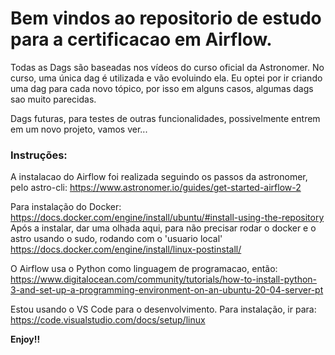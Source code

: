 # Bem vindos ao repositorio de estudo para a certificacao em Airflow.

Todas as Dags são baseadas nos vídeos do curso oficial da Astronomer.
No curso, uma única dag é utilizada e vão evoluindo ela.
Eu optei por ir criando uma dag para cada novo tópico, por isso em alguns casos, algumas dags sao muito parecidas.

Dags futuras, para testes de outras funcionalidades, possivelmente entrem em um novo projeto, vamos ver...

### Instruções:
A instalacao do Airflow foi realizada seguindo os passos da astronomer, pelo astro-cli:
https://www.astronomer.io/guides/get-started-airflow-2

Para instalação do Docker:
https://docs.docker.com/engine/install/ubuntu/#install-using-the-repository
Após a instalar, dar uma olhada aqui, para não precisar rodar o docker e o astro usando o sudo, rodando com o 'usuario local'
https://docs.docker.com/engine/install/linux-postinstall/

O Airflow usa o Python como linguagem de programacao, então:
https://www.digitalocean.com/community/tutorials/how-to-install-python-3-and-set-up-a-programming-environment-on-an-ubuntu-20-04-server-pt

Estou usando o VS Code para o desenvolvimento. Para instalação, ir para:
https://code.visualstudio.com/docs/setup/linux



**Enjoy!!**
